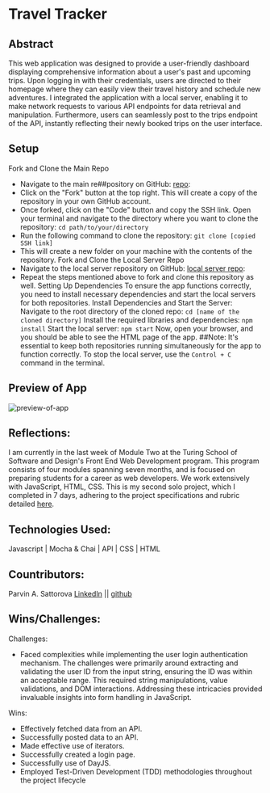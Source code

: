 # Travel Tracker

## Abstract
This web application was designed to provide a user-friendly dashboard displaying comprehensive information about a user's past and upcoming trips. Upon logging in with their credentials, users are directed to their homepage where they can easily view their travel history and schedule new adventures. I integrated the application with a local server, enabling it to make network requests to various API endpoints for data retrieval and manipulation. Furthermore, users can seamlessly post to the trips endpoint of the API, instantly reflecting their newly booked trips on the user interface.

## Setup
Fork and Clone the Main Repo
- Navigate to the main re##pository on GitHub: [repo](https://github.com/Sulton88Mehron90/travel-tracker):
- Click on the "Fork" button at the top right. This will create a copy of the repository in your own GitHub account.
- Once forked, click on the "Code" button and copy the SSH link.
Open your terminal and navigate to the directory where you want to clone the repository: ```cd path/to/your/directory```
- Run the following command to clone the repository: ```git clone [copied SSH link]```
- This will create a new folder on your machine with the contents of the repository.
Fork and Clone the Local Server Repo
- Navigate to the local server repository on GitHub: [local server repo](https://github.com/turingschool-examples/travel-tracker-api):
- Repeat the steps mentioned above to fork and clone this repository as well.
Setting Up Dependencies
To ensure the app functions correctly, you need to install necessary dependencies and start the local servers for both repositories.
Install Dependencies and Start the Server:
Navigate to the root directory of the cloned repo: ```cd [name of the cloned directory]```
Install the required libraries and dependencies: ```npm install```
Start the local server: ```npm start```
Now, open your browser, and you should be able to see the HTML page of the app.
##Note: It's essential to keep both repositories running simultaneously for the app to function correctly.
To stop the local server, use the ```Control + C``` command in the terminal.

## Preview of App

![preview-of-app](https://media.giphy.com/) 

## Reflections: 
I am currently in the last week of Module Two at the Turing School of Software and Design's Front End Web Development program. This program consists of four modules spanning seven months, and is focused on preparing students for a career as web developers. We work extensively with JavaScript, HTML, CSS. This is my second solo project, which I completed in 7 days, adhering to the project specifications and rubric detailed [here](https://frontend.turing.edu/projects/travel-tracker.html). 

## Technologies Used:
Javascript | Mocha & Chai | API | CSS | HTML

## Countributors:
Parvin A. Sattorova [LinkedIn](https://www.linkedin.com/in/parvin-sattorova-edwards-357526b3/) || [github](https://github.com/Sulton88Mehron90)  


## Wins/Challenges:
Challenges: 
- Faced complexities while implementing the user login authentication mechanism. The challenges were primarily around extracting and validating the user ID from the input string, ensuring the ID was within an acceptable range. This required string manipulations, value validations, and DOM interactions. Addressing these intricacies provided invaluable insights into form handling in JavaScript.

Wins: 
 - Effectively fetched data from an API.
 - Successfully posted data to an API.
 - Made effective use of iterators.
 - Successfully created a login page.
 - Successfully use of DayJS.
 - Employed Test-Driven Development (TDD) methodologies throughout the project lifecycle
